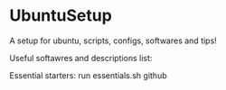 # UbuntuSetup
A setup for ubuntu, scripts, configs, softwares and tips!

Useful softawres and descriptions list:


Essential starters:
run essentials.sh
github


